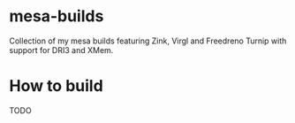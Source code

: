 # mesa-builds

Collection of my mesa builds featuring Zink, Virgl and Freedreno Turnip with support for DRI3 and XMem.

# How to build

TODO
